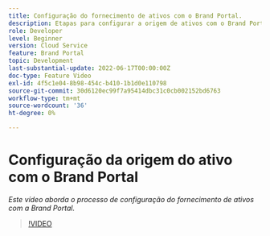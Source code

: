 ```yaml
---
title: Configuração do fornecimento de ativos com o Brand Portal.
description: Etapas para configurar a origem de ativos com o Brand Portal
role: Developer
level: Beginner
version: Cloud Service
feature: Brand Portal
topic: Development
last-substantial-update: 2022-06-17T00:00:00Z
doc-type: Feature Video
exl-id: 4f5c1e04-8b98-454c-b410-1b1d0e110798
source-git-commit: 30d6120ec99f7a95414dbc31c0cb002152bd6763
workflow-type: tm+mt
source-wordcount: '36'
ht-degree: 0%

---
```


# Configuração da origem do ativo com o Brand Portal

*Este vídeo aborda o processo de configuração do fornecimento de ativos com a Brand Portal.*

>[!VIDEO](https://video.tv.adobe.com/v/335451?quality=12&learn=on)

